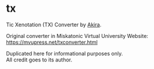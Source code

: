 # tx
Tic Xenotation (TX) Converter by <a href="https://twitter.com/0xa59a2d">Akira</a>.<BR>

Original converter in Miskatonic Virtual University Website:<BR>
https://mvupress.net/txconverter.html

Duplicated here for informational purposes only.<BR>
All credit goes to its author.
